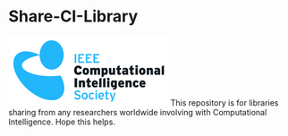 # Share-CI-Library
<img src = "cis-logo.png">
This repository is for libraries sharing from any researchers worldwide involving with Computational Intelligence.
Hope this helps.
